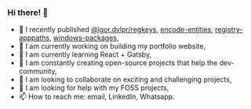 ### Hi there! 👋

- 📢 I recently published <a href="https://www.npmjs.com/package/@igor.dvlpr/regkeys" target="_blank">@igor.dvlpr/regkeys</a>, [encode-entities](https://www.npmjs.com/package/encode-entities), [registry-apppaths](https://www.npmjs.com/package/registry-apppaths), [windows-packages](https://www.npmjs.com/package/windows-packages),
- 🔭 I am currently working on building my portfolio website,
- 🌱 I am currently learning React + Gatsby,
- 🎁 I am constantly creating open-source projects that help the dev-community,
- 👯 I am looking to collaborate on exciting and challenging projects,
- 🤔 I am looking for help with my FOSS projects,
- 📫 How to reach me: email, LinkedIn, Whatsapp.
